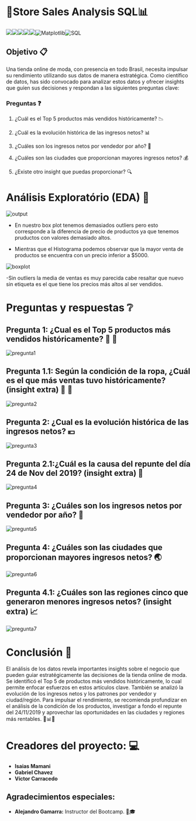# 💸Store Sales Analysis SQL📊


![](https://img.shields.io/badge/Python-14354C?style=for-the-badge&logo=python&logoColor=white)![](https://img.shields.io/badge/SQLite-07405E?style=for-the-badge&logo=sqlite&logoColor=white)![](https://img.shields.io/badge/Colab-F9AB00?style=for-the-badge&logo=googlecolab&color=525252)![](https://img.shields.io/badge/Numpy-777BB4?style=for-the-badge&logo=numpy&logoColor=white)![](https://img.shields.io/badge/Pandas-2C2D72?style=for-the-badge&logo=pandas&logoColor=white)![Matplotlib](https://img.shields.io/badge/Matplotlib-%23ffffff.svg?style=for-the-badge&logo=Matplotlib&logoColor=black)![SQL](https://img.shields.io/badge/SQL-%2300f.svg?style=for-the-badge&logo=mysql&logoColor=white)

## Objetivo 📋

Una tienda online de moda, con presencia en todo Brasil, necesita impulsar su rendimiento utilizando sus datos 
de manera estratégica. Como científico de datos, has sido convocado para analizar estos datos y ofrecer 
insights que guíen sus decisiones y respondan a las siguientes preguntas clave:

### **Preguntas** ❓

1. ¿Cuál es el Top 5 productos más vendidos históricamente? 📉

2. ¿Cuál es la evolución histórica de las ingresos netos? 📊

3. ¿Cuáles son los ingresos netos por vendedor por año? 📆

4. ¿Cuáles son las ciudades que proporcionan mayores ingresos netos? 💰 

5. ¿Existe otro insight que puedas proporcionar? 🔍

# Análisis Exploratório (EDA) 📖 

![output](https://github.com/GabrielChavezC/Store_Sales_Analysis_SQL/assets/155968191/2fc8f48f-2daf-4e43-8e49-e9cd9ed37e72)

- En nuestro box plot tenemos demasiados outliers pero esto corresponde a la diferencia de precio de productos ya que tenemos pruductos con valores demasiado altos.

- Mientras que el Histograma podemos observar que la mayor venta de productos se encuentra con un precio inferior a $5000.

![boxplot](https://github.com/GabrielChavezC/Store_Sales_Analysis_SQL/assets/155968191/ae861238-c44d-4bc4-a1d2-fff80c74b073)

-Sin outliers la media de ventas es muy parecida cabe resaltar que nuevo sin etiqueta es el que tiene los precios más altos al ser vendidos.

#  **Preguntas y respuestas** ❔

## **Pregunta 1: ¿Cual es el Top 5 productos más vendidos históricamente?** 👔 👗

![pregunta1](https://github.com/GabrielChavezC/Store_Sales_Analysis_SQL/assets/155968191/2d0003c8-fdae-44f7-897d-e56a77f44556)

## **Pregunta 1.1: Según la condición de la ropa, ¿Cuál es el que más ventas tuvo históricamente? (insight extra)** 👚 👕

![pregunta2](https://github.com/GabrielChavezC/Store_Sales_Analysis_SQL/assets/155968191/16005215-6e2f-4660-9b66-b6f8acb64589)

## **Pregunta 2: ¿Cual es la evolución histórica de las ingresos netos?** 💴

![pregunta3](https://github.com/GabrielChavezC/Store_Sales_Analysis_SQL/assets/155968191/f1c319ef-e99f-4f28-b8e2-edfcbb35c1bd)

## **Pregunta 2.1:¿Cuál es la causa del repunte del día 24 de Nov del 2019? (insight extra)** 📆

![pregunta4](https://github.com/GabrielChavezC/Store_Sales_Analysis_SQL/assets/155968191/db6f3524-b8eb-417f-bd25-23ede431152b)

## **Pregunta 3: ¿Cuáles son los ingresos netos por vendedor por año?** 🙋

![pregunta5](https://github.com/GabrielChavezC/Store_Sales_Analysis_SQL/assets/155968191/6d1f0d87-72b4-4ad3-8d5f-6026dd79ffb1)

## **Pregunta 4: ¿Cuáles son las ciudades que proporcionan mayores ingresos netos?** 🌏

![pregunta6](https://github.com/GabrielChavezC/Store_Sales_Analysis_SQL/assets/155968191/12480313-3001-49cc-9e86-3eba429f05ba)


## **Pregunta 4.1: ¿Cuáles son las regiones cinco que generaron menores ingresos netos? (insight extra)** 📈


![pregunta7](https://github.com/GabrielChavezC/Store_Sales_Analysis_SQL/assets/155968191/c02a6cc7-fa37-417b-8e8e-55f0a3c7a71f)

# Conclusión 💯
El análisis de los datos revela importantes insights sobre el negocio que pueden guiar estratégicamente las decisiones de la tienda online de moda.
Se identificó el Top 5 de productos más vendidos históricamente, lo cual permite enfocar esfuerzos en estos artículos clave. También se analizó la evolución de los ingresos netos y los patrones por vendedor y ciudad/región.
Para impulsar el rendimiento, se recomienda profundizar en el análisis de la condición de los productos, investigar a fondo el repunte del 24/11/2019 y aprovechar las oportunidades en las ciudades y regiones más rentables. 🌟📊📝

# Creadores del proyecto: 💻

- **Isaias Mamani** 
- **Gabriel Chavez** 
- **Víctor Carracedo**

## Agradecimientos especiales:

- **Alejandro Gamarra:** Instructor del Bootcamp. 📝🎓

